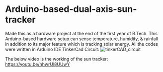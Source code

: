 # Arduino-based-dual-axis-sun-tracker
Made this as a hardware project at the end of the first year of B.Tech. This Arduino-based hardware setup can sense temperature, humidity, &amp; rainfall in addition to its major feature which is tracking solar energy.
All the codes were written in Arduino IDE
TinkerCad Circuit:
![tinkerCAD_circuit](https://github.com/SaiSatwikReddy07/Arduino-based-dual-axis-sun-tracker/assets/109800395/33b74bba-4c40-410a-92c5-843d3d58a42e)

The below video is the working of the sun tracker:
https://youtu.be/nhwrUl8UUwY
